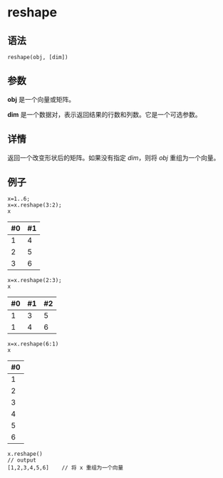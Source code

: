 # reshape

## 语法

`reshape(obj, [dim])`

## 参数

**obj** 是一个向量或矩阵。

**dim** 是一个数据对，表示返回结果的行数和列数。它是一个可选参数。

## 详情

返回一个改变形状后的矩阵。如果没有指定 *dim*，则将 *obj* 重组为一个向量。

## 例子

```
x=1..6;
x=x.reshape(3:2);
x
```

| #0 | #1 |
| --- | --- |
| 1 | 4 |
| 2 | 5 |
| 3 | 6 |

```
x=x.reshape(2:3);
x
```

| #0 | #1 | #2 |
| --- | --- | --- |
| 1 | 3 | 5 |
| 1 | 4 | 6 |

```
x=x.reshape(6:1)
x
```

| #0 |
| --- |
| 1 |
| 2 |
| 3 |
| 4 |
| 5 |
| 6 |

```
x.reshape()
// output
[1,2,3,4,5,6]    // 将 x 重组为一个向量
```

